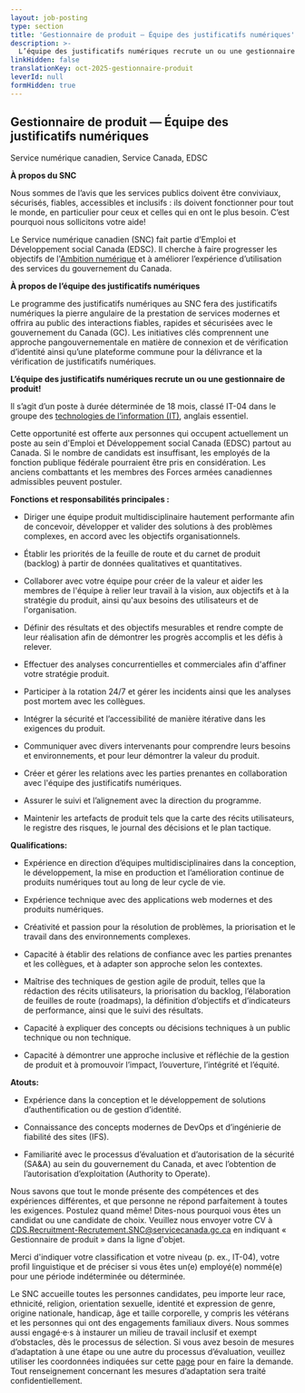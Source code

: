 ```yaml
---
layout: job-posting
type: section
title: 'Gestionnaire de produit — Équipe des justificatifs numériques'
description: >-
  L’équipe des justificatifs numériques recrute un ou une gestionnaire de produit! Il s’agit d’un poste à durée déterminée de 18 mois, classé IT-04.
linkHidden: false
translationKey: oct-2025-gestionnaire-produit
leverId: null
formHidden: true
---
```


## **Gestionnaire de produit — Équipe des justificatifs numériques**
Service numérique canadien, Service Canada, EDSC  
 

**À propos du SNC**

Nous sommes de l’avis que les services publics doivent être conviviaux, sécurisés, fiables, accessibles et inclusifs : ils doivent fonctionner pour tout le monde, en particulier pour ceux et celles qui en ont le plus besoin. C’est pourquoi nous sollicitons votre aide!

Le Service numérique canadien (SNC) fait partie d’Emploi et Développement social Canada (EDSC). Il cherche à faire progresser les objectifs de l'[Ambition numérique](https://www.canada.ca/fr/gouvernement/systeme/gouvernement-numerique/ambition-numerique-canada/ambition-numerique-canada-2022-23.html) et à améliorer l’expérience d’utilisation des services du gouvernement du Canada.  


**À propos de l’équipe des justificatifs numériques**

Le programme des justificatifs numériques au SNC fera des justificatifs numériques la pierre angulaire de la prestation de services modernes et offrira au public des interactions fiables, rapides et sécurisées avec le gouvernement du Canada (GC). Les initiatives clés comprennent une approche pangouvernementale en matière de connexion et de vérification d’identité ainsi qu’une plateforme commune pour la délivrance et la vérification de justificatifs numériques.   
  
 
**L’équipe des justificatifs numériques recrute un ou une gestionnaire de produit!**

Il s’agit d’un poste à durée déterminée de 18 mois, classé IT-04 dans le groupe des [technologies de l’information (IT)](https://www.canada.ca/fr/secretariat-conseil-tresor/sujets/remuneration/conventions-collectives/it.html), anglais essentiel. 

Cette opportunité est offerte aux personnes qui occupent actuellement un poste au sein d'Emploi et Développement social Canada (EDSC) partout au Canada. Si le nombre de candidats est insuffisant, les employés de la fonction publique fédérale pourraient être pris en considération. Les anciens combattants et les membres des Forces armées canadiennes admissibles peuvent postuler. 

**Fonctions et responsabilités principales :**  

- Diriger une équipe produit multidisciplinaire hautement performante afin de concevoir, développer et valider des solutions à des problèmes complexes, en accord avec les objectifs organisationnels.  

- Établir les priorités de la feuille de  route et du carnet de produit (backlog) à partir de données qualitatives et quantitatives.  

- Collaborer avec votre équipe pour créer de la valeur et aider les membres de l'équipe à relier leur travail à la vision, aux objectifs et à la stratégie du produit, ainsi qu'aux besoins des utilisateurs et de l'organisation.  

- Définir des résultats et des objectifs mesurables et rendre compte de leur réalisation afin de démontrer les progrès accomplis et les défis à relever.  

- Effectuer des analyses concurrentielles et commerciales afin d'affiner votre stratégie produit.  

- Participer à la rotation 24/7 et gérer les incidents ainsi que les analyses post mortem avec les collègues.  

- Intégrer la sécurité et l’accessibilité de manière itérative dans les exigences du produit.  

- Communiquer avec divers intervenants pour comprendre leurs besoins et environnements, et pour leur démontrer la valeur du produit.  

- Créer et gérer les relations avec les parties prenantes en collaboration avec l'équipe des justificatifs numériques.  

- Assurer le suivi et l’alignement avec la direction du programme. 

- Maintenir les artefacts de produit tels que la carte des récits utilisateurs, le registre des risques, le journal des décisions et le plan tactique.  
  

**Qualifications:**  

- Expérience en direction d’équipes multidisciplinaires dans la conception, le développement, la mise en production et l’amélioration continue de produits numériques tout au long de leur cycle de vie.  

- Expérience technique avec des applications web modernes et des produits numériques.  

- Créativité et passion pour la résolution de problèmes, la priorisation et le travail dans des environnements complexes.  

- Capacité à établir des relations de confiance avec les parties prenantes et les collègues, et à adapter son approche selon les contextes. 

- Maîtrise des techniques de gestion agile de produit, telles que la rédaction des récits utilisateurs, la priorisation du backlog, l’élaboration de feuilles de route (roadmaps), la définition d’objectifs et d’indicateurs de performance, ainsi que le suivi des résultats.  

- Capacité à expliquer des concepts ou décisions techniques à un public technique ou non technique.  

- Capacité à démontrer une approche inclusive et réfléchie de la gestion de produit et à promouvoir l’impact, l’ouverture, l’intégrité et l’équité.  
 

**Atouts:**  

- Expérience dans la conception et le développement de solutions d’authentification ou de gestion d’identité.  

- Connaissance des concepts modernes de DevOps et d’ingénierie de fiabilité des sites (IFS). 

- Familiarité avec le processus d’évaluation et d’autorisation de la sécurité (SA&A) au sein du gouvernement du Canada, et avec l’obtention de l’autorisation d’exploitation (Authority to Operate).  

Nous savons que tout le monde présente des compétences et des expériences différentes, et que personne ne répond parfaitement à toutes les exigences. Postulez quand même! Dites-nous pourquoi vous êtes un candidat ou une candidate de choix. Veuillez nous envoyer votre CV à CDS.Recruitment-Recrutement.SNC@servicecanada.gc.ca en indiquant « Gestionnaire de produit » dans la ligne d'objet.

Merci d'indiquer votre classification et votre niveau (p. ex., IT-04), votre profil linguistique et de préciser si vous êtes un(e) employé(e) nommé(e) pour une période indéterminée ou déterminée.

Le SNC accueille toutes les personnes candidates, peu importe leur race, ethnicité, religion, orientation sexuelle, identité et expression de genre, origine nationale, handicap, âge et taille corporelle, y compris les vétérans et les personnes qui ont des engagements familiaux divers. Nous sommes aussi engagé·e·s à instaurer un milieu de travail inclusif et exempt d’obstacles, dès le processus de sélection. Si vous avez besoin de mesures d’adaptation à une étape ou une autre du processus d’évaluation, veuillez utiliser les coordonnées indiquées sur cette [page](https://www.canada.ca/fr/commission-fonction-publique/services/mesures-d-adaptation-matiere-evaluation.html) pour en faire la demande. Tout renseignement concernant les mesures d’adaptation sera traité confidentiellement.

